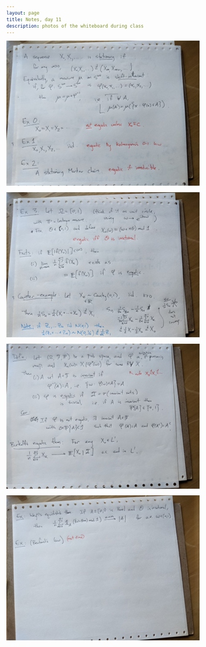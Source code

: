 ```yaml
---
layout: page
title: Notes, day 11
description: photos of the whiteboard during class
---
```


![photo 0](day11/day11_00.jpg)


![photo 1](day11/day11_01.jpg)


![photo 2](day11/day11_02.jpg)


![photo 3](day11/day11_03.jpg)

